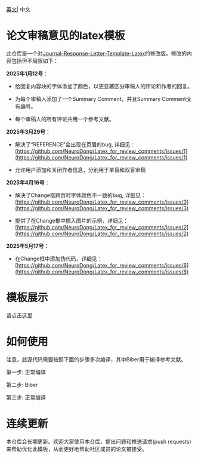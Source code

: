 [英文](https://github.com/NeuroDong/Latex_for_review_comments/blob/main/README.md)| 中文

# 论文审稿意见的latex模板
此仓库是一个对[Journal-Response-Letter-Template-Latex](https://github.com/shellywhen/Journal-Response-Letter-Template-Latex)的修改版。修改的内容包括但不局限如下：

**2025年1月12号**：

  - 给回复内容块的字体添加了颜色，以更显著区分审稿人的评论和作者的回复。

  - 为每个审稿人添加了一个Summary Comment，并且Summary Comment没有编号。

  - 每个审稿人的所有评论共用一个参考文献。

**2025年3月29号**：

  - 解决了“REFERENCE”会出现在页眉的bug, 详细见：[https://github.com/NeuroDong/Latex_for_review_comments/issues/1](https://github.com/NeuroDong/Latex_for_review_comments/issues/1)

  - 允许用户添加和关闭作者信息，分别用于单盲和双盲审稿

**2025年4月16号**：
  - 解决了Change框跨页时字体颜色不一致的bug, 详细见：[https://github.com/NeuroDong/Latex_for_review_comments/issues/3](https://github.com/NeuroDong/Latex_for_review_comments/issues/3)

  - 提供了在Change框中插入图片的示例，详细见：[https://github.com/NeuroDong/Latex_for_review_comments/issues/2](https://github.com/NeuroDong/Latex_for_review_comments/issues/2)

**2025年5月17号**：

  - 在Change框中添加伪代码，详细见：[https://github.com/NeuroDong/Latex_for_review_comments/issues/6](https://github.com/NeuroDong/Latex_for_review_comments/issues/6)

# 模板展示
请点击[这里](https://github.com/NeuroDong/Latex_for_review_comments/blob/main/review_response.pdf)

# 如何使用
注意，此源代码需要按照下面的步骤多次编译，其中Biber用于编译参考文献。

第一步: 正常编译

第二步: Biber

第三步: 正常编译

# 连续更新
本仓库会长期更新。欢迎大家使用本仓库，提出问题和推送请求(push requests)来帮助优化此模板，从而更好地帮助社区成员的论文被接受。
